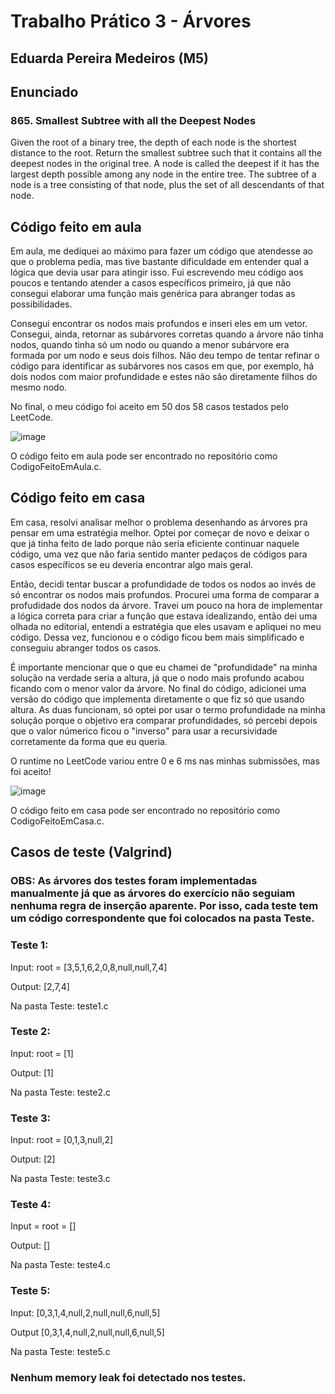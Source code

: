 # Trabalho Prático 3 - Árvores
## Eduarda Pereira Medeiros (M5)


## Enunciado
### 865. Smallest Subtree with all the Deepest Nodes

Given the root of a binary tree, the depth of each node is the shortest distance to the root.
Return the smallest subtree such that it contains all the deepest nodes in the original tree.
A node is called the deepest if it has the largest depth possible among any node in the entire tree.
The subtree of a node is a tree consisting of that node, plus the set of all descendants of that node.

## Código feito em aula 

Em aula, me dediquei ao máximo para fazer um código que atendesse ao que o problema pedia, mas tive bastante dificuldade em entender qual a lógica que devia usar para atingir isso. Fui escrevendo meu código aos poucos e tentando atender a casos específicos primeiro, já que não consegui elaborar uma função mais genérica para abranger todas as possibilidades.

Consegui encontrar os nodos mais profundos e inseri eles em um vetor. Consegui, ainda, retornar as subárvores corretas quando a árvore não tinha nodos, quando tinha só um nodo ou quando a menor subárvore era formada por um nodo e seus dois filhos. Não deu tempo de tentar refinar o código para identificar as subárvores nos casos em que, por exemplo, há dois nodos com maior profundidade e estes não são diretamente filhos do mesmo nodo.

No final, o meu código foi aceito em 50 dos 58 casos testados pelo LeetCode.

![image](https://github.com/user-attachments/assets/bd5a2329-a491-4438-a7b9-61139f2f362f)

O código feito em aula pode ser encontrado no repositório como CodigoFeitoEmAula.c.

## Código feito em casa

Em casa, resolvi analisar melhor o problema desenhando as árvores pra pensar em uma estratégia melhor. Optei por começar de novo e deixar o que já tinha feito de lado porque não seria eficiente continuar naquele código, uma vez que não faria sentido manter pedaços de códigos para casos específicos se eu deveria encontrar algo mais geral.

Então, decidi tentar buscar a profundidade de todos os nodos ao invés de só encontrar os nodos mais profundos. Procurei uma forma de comparar a profudidade dos nodos da árvore. Travei um pouco na hora de implementar a lógica correta para criar a função que estava idealizando, então dei uma olhada no editorial, entendi a estratégia que eles usavam e apliquei no meu código. Dessa vez, funcionou e o código ficou bem mais simplificado e conseguiu abranger todos os casos. 

É importante mencionar que o que eu chamei de "profundidade" na minha solução na verdade seria a altura, já que o nodo mais profundo acabou ficando com o menor valor da árvore. No final do código, adicionei uma versão do código que implementa diretamente o que fiz só que usando altura. As duas funcionam, só optei por usar o termo profundidade na minha solução porque o objetivo era comparar profundidades, só percebi depois que o valor númerico ficou o "inverso" para usar a recursividade corretamente da forma que eu queria.

O runtime no LeetCode variou entre 0 e 6 ms nas minhas submissões, mas foi aceito!

![image](https://github.com/user-attachments/assets/f1fb0157-a5d6-47b8-b2c9-c29cf3cd1b46)

O código feito em casa pode ser encontrado no repositório como CodigoFeitoEmCasa.c.

## Casos de teste (Valgrind)

### OBS: As árvores dos testes foram implementadas manualmente já que as árvores do exercício não seguiam nenhuma regra de inserção aparente. Por isso, cada teste tem um código correspondente que foi colocados na pasta Teste.

### Teste 1:

Input: root = [3,5,1,6,2,0,8,null,null,7,4]

Output: [2,7,4]

Na pasta Teste: teste1.c

### Teste 2:

Input: root = [1]

Output: [1]

Na pasta Teste: teste2.c

### Teste 3:

Input: root = [0,1,3,null,2]

Output: [2]

Na pasta Teste: teste3.c

### Teste 4:

Input = root = []

Output: []

Na pasta Teste: teste4.c


### Teste 5:

Input: [0,3,1,4,null,2,null,null,6,null,5]

Output [0,3,1,4,null,2,null,null,6,null,5]

Na pasta Teste: teste5.c


### Nenhum memory leak foi detectado nos testes.

